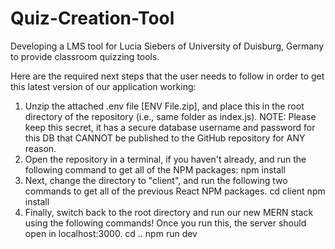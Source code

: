 # Quiz-Creation-Tool
Developing a LMS tool for Lucia Siebers of University of Duisburg, Germany to provide classroom quizzing tools.



Here are the required next steps that the user needs to follow in order to get this latest version of our application working:
1.  Unzip the attached .env file [ENV File.zip], and place this in the root directory of the repository (i.e., same folder as index.js). NOTE: Please keep this secret, it has a secure database username and password for this DB that CANNOT be published to the GitHub repository for ANY reason.
2. Open the repository in a terminal, if you haven't already, and run the following command to get all of the NPM packages:
npm install
3. Next, change the directory to "client", and run the following two commands to get all of the previous React NPM packages.
cd client
npm install
4. Finally, switch back to the root directory and run our new MERN stack using the following commands! Once you run this, the server should open in localhost:3000.
cd ..
npm run dev
